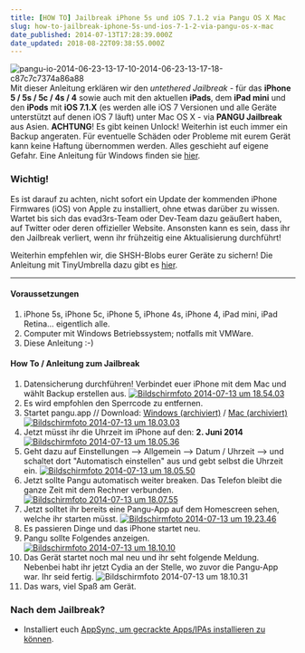 ```yaml
---
title: [HOW TO] Jailbreak iPhone 5s und iOS 7.1.2 via Pangu OS X Mac
slug: how-to-jailbreak-iphone-5s-und-ios-7-1-2-via-pangu-os-x-mac
date_published: 2014-07-13T17:28:39.000Z
date_updated: 2018-08-22T09:38:55.000Z
---
```


![pangu-io-2014-06-23-13-17-10-2014-06-23-13-17-18-c87c7c7374a86a88](//picdump.thafaker.de/2014/06/pangu-io-2014-06-23-13-17-10-2014-06-23-13-17-18-c87c7c7374a86a881-100x100.png)Mit dieser Anleitung erklären wir den *untethered Jailbreak* - für das **iPhone 5 / 5s / 5c / 4s / 4** sowie auch mit den aktuellen **iPads**, dem **iPad mini** und den **iPods** mit **iOS 7.1.X** (es werden alle iOS 7 Versionen und alle Geräte unterstützt auf denen iOS 7 läuft) unter Mac OS X - via **PANGU Jailbreak** aus Asien. **ACHTUNG**! Es gibt keinen Unlock! Weiterhin ist euch immer ein Backup angeraten. Für eventuelle Schäden oder Probleme mit eurem Gerät kann keine Haftung übernommen werden. Alles geschieht auf eigene Gefahr. Eine Anleitung für Windows finden sie [hier](__GHOST_URL__/how-to-ios-7-1-1-jailbreak-mit-pangu-iphone-5s-5c-5-4s-4-ipad/). 

### Wichtig!

Es ist darauf zu achten, nicht sofort ein Update der kommenden iPhone Firmwares (iOS) von Apple zu installiert, ohne etwas darüber zu wissen. Wartet bis sich das evad3rs-Team oder Dev-Team dazu geäußert haben, auf Twitter oder deren offizieller Website. Ansonsten kann es sein, dass ihr den Jailbreak verliert, wenn ihr frühzeitig eine Aktualisierung durchführt!

Weiterhin empfehlen wir, die SHSH-Blobs eurer Geräte zu sichern! Die Anleitung mit TinyUmbrella dazu gibt es [hier](__GHOST_URL__/iphone-3g-iphone-3gs-iphone-4-iphone-4s-iphone-5-shsh-blob-sichern-anleitung-update/).

---

#### Voraussetzungen

1. iPhone 5s, iPhone 5c, iPhone 5, iPhone 4s, iPhone 4, iPad mini, iPad Retina… eigentlich alle.
2. Computer mit Windows Betriebssystem; notfalls mit VMWare.
3. Diese Anleitung :-)

#### How To / Anleitung zum Jailbreak

1. Datensicherung durchführen! Verbindet euer iPhone mit dem Mac und wählt Backup erstellen aus.
[![Bildschirmfoto 2014-07-13 um 18.54.03](//picdump.thafaker.de/2014/07/Bildschirmfoto-2014-07-13-um-18.54.03.png)](http://picdump.thafaker.de/2014/07/Bildschirmfoto-2014-07-13-um-18.54.03.png)
2. Es wird empfohlen den Sperrcode zu entfernen.
3. Startet pangu.app // Download: [Windows (archiviert)](http://web.archive.org/web/20140629162341/http://dl.pangu.25pp.com/jb/Pangu_v1.1.exe) / [Mac (archiviert)](http://web.archive.org/web/20140629162338/http://dl.pangu.25pp.com/jb/Pangu_v1.1.dmg)[![Bildschirmfoto 2014-07-13 um 18.03.03](//picdump.thafaker.de/2014/07/Bildschirmfoto-2014-07-13-um-18.03.03-580x395.png)](http://picdump.thafaker.de/2014/07/Bildschirmfoto-2014-07-13-um-18.03.03.png)
4. Jetzt müsst ihr die Uhrzeit im iPhone auf den: **2. Juni 2014**[![Bildschirmfoto 2014-07-13 um 18.05.36](//picdump.thafaker.de/2014/07/Bildschirmfoto-2014-07-13-um-18.05.36-580x395.png)](http://picdump.thafaker.de/2014/07/Bildschirmfoto-2014-07-13-um-18.05.36.png)
5. Geht dazu auf Einstellungen --> Allgemein --> Datum / Uhrzeit --> und schaltet dort "Automatisch einstellen" aus und gebt selbst die Uhrzeit ein.
[![Bildschirmfoto 2014-07-13 um 18.05.50](//picdump.thafaker.de/2014/07/Bildschirmfoto-2014-07-13-um-18.05.50-580x395.png)](http://picdump.thafaker.de/2014/07/Bildschirmfoto-2014-07-13-um-18.05.50.png)
6. Jetzt sollte Pangu automatisch weiter breaken. Das Telefon bleibt die ganze Zeit mit dem Rechner verbunden.
[![Bildschirmfoto 2014-07-13 um 18.07.55](//picdump.thafaker.de/2014/07/Bildschirmfoto-2014-07-13-um-18.07.55-580x395.png)](http://picdump.thafaker.de/2014/07/Bildschirmfoto-2014-07-13-um-18.07.55.png)
7. Jetzt solltet ihr bereits eine Pangu-App auf dem Homescreen sehen, welche ihr starten müsst.
[![Bildschirmfoto 2014-07-13 um 19.23.46](//picdump.thafaker.de/2014/07/Bildschirmfoto-2014-07-13-um-19.23.46-580x505.png)](http://picdump.thafaker.de/2014/07/Bildschirmfoto-2014-07-13-um-19.23.46.png)
8. Es passieren Dinge und das iPhone startet neu.
9. Pangu sollte Folgendes anzeigen.
[![Bildschirmfoto 2014-07-13 um 18.10.10](//picdump.thafaker.de/2014/07/Bildschirmfoto-2014-07-13-um-18.10.10-580x395.png)](http://picdump.thafaker.de/2014/07/Bildschirmfoto-2014-07-13-um-18.10.10.png)
10. Das Gerät startet noch mal neu und ihr seht folgende Meldung. Nebenbei habt ihr jetzt Cydia an der Stelle, wo zuvor die Pangu-App war. Ihr seid fertig.
![Bildschirmfoto 2014-07-13 um 18.10.31](//picdump.thafaker.de/2014/07/Bildschirmfoto-2014-07-13-um-18.10.31-580x395.png)
11. Das wars, viel Spaß am Gerät.

### Nach dem Jailbreak?

- Installiert euch [AppSync, um gecrackte Apps/IPAs installieren zu können](__GHOST_URL__/how-to-gecrackte-apps-ipa-auf-dem-iphone-installieren/).
